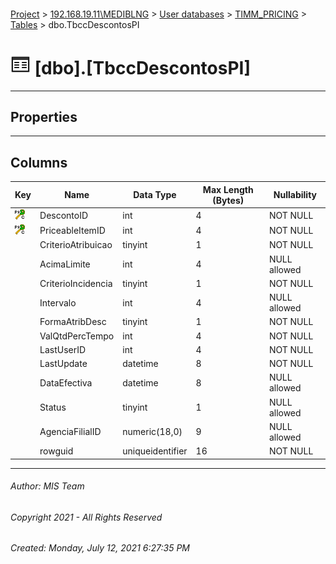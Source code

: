 #### 

[Project](../../../../index.md) > [192.168.19.11\\MEDIBLNG](../../../index.md) > [User databases](../../index.md) > [TIMM_PRICING](../index.md) > [Tables](Tables.md) > dbo.TbccDescontosPI

# ![Tables](../../../../Images/Table32.png) [dbo].[TbccDescontosPI]

---

## <a name="#properties"></a>Properties



---

## <a name="#columns"></a>Columns

| Key | Name | Data Type | Max Length (Bytes) | Nullability |
|---|---|---|---|---|
| [![Cluster Primary Key PK_TbccDescontosPI: DescontoID\PriceableItemID](../../../../Images/pkcluster.png)](#indexes) | DescontoID | int | 4 | NOT NULL |
| [![Cluster Primary Key PK_TbccDescontosPI: DescontoID\PriceableItemID](../../../../Images/pkcluster.png)](#indexes) | PriceableItemID | int | 4 | NOT NULL |
|  | CriterioAtribuicao | tinyint | 1 | NOT NULL |
|  | AcimaLimite | int | 4 | NULL allowed |
|  | CriterioIncidencia | tinyint | 1 | NOT NULL |
|  | Intervalo | int | 4 | NULL allowed |
|  | FormaAtribDesc | tinyint | 1 | NOT NULL |
|  | ValQtdPercTempo | int | 4 | NOT NULL |
|  | LastUserID | int | 4 | NOT NULL |
|  | LastUpdate | datetime | 8 | NOT NULL |
|  | DataEfectiva | datetime | 8 | NULL allowed |
|  | Status | tinyint | 1 | NULL allowed |
|  | AgenciaFilialID | numeric(18,0) | 9 | NULL allowed |
|  | rowguid | uniqueidentifier | 16 | NOT NULL |


---

###### Author:  MIS Team

###### Copyright 2021 - All Rights Reserved

###### Created: Monday, July 12, 2021 6:27:35 PM

